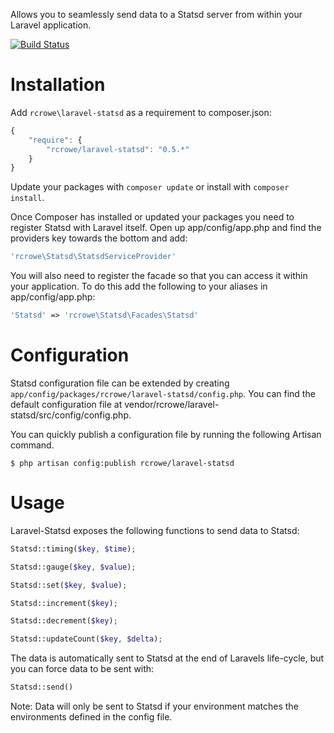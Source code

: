 Allows you to seamlessly send data to a Statsd server from within your Laravel application.

[![Build Status](https://travis-ci.org/rcrowe/laravel-statsd.png?branch=master)](https://travis-ci.org/rcrowe/laravel-statsd)

Installation
============

Add `rcrowe\laravel-statsd` as a requirement to composer.json:

```javascript
{
    "require": {
        "rcrowe/laravel-statsd": "0.5.*"
    }
}
```

Update your packages with `composer update` or install with `composer install`.

Once Composer has installed or updated your packages you need to register Statsd with Laravel itself. Open up app/config/app.php and find the providers key towards the bottom and add:

```php
'rcrowe\Statsd\StatsdServiceProvider'
```

You will also need to register the facade so that you can access it within your application. To do this add the following to your aliases in app/config/app.php:

```php
'Statsd' => 'rcrowe\Statsd\Facades\Statsd'
```

Configuration
=============

Statsd configuration file can be extended by creating `app/config/packages/rcrowe/laravel-statsd/config.php`. You can find the default configuration file at vendor/rcrowe/laravel-statsd/src/config/config.php.

You can quickly publish a configuration file by running the following Artisan command.

```
$ php artisan config:publish rcrowe/laravel-statsd
```

Usage
=====

Laravel-Statsd exposes the following functions to send data to Statsd:

```php
Statsd::timing($key, $time);
```

```php
Statsd::gauge($key, $value);
```

```php
Statsd::set($key, $value);
```

```php
Statsd::increment($key);
```

```php
Statsd::decrement($key);
```

```php
Statsd::updateCount($key, $delta);
```

The data is automatically sent to Statsd at the end of Laravels life-cycle, but you can force data to be sent with:

```php
Statsd::send()
```

Note: Data will only be sent to Statsd if your environment matches the environments defined in the config file.
